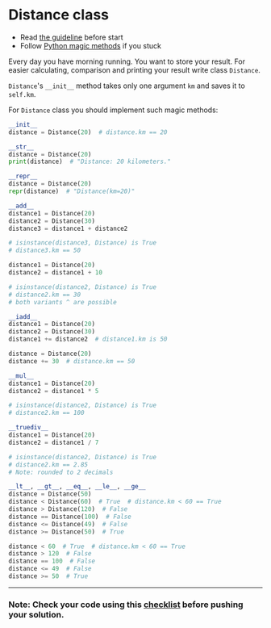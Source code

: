 # Distance class

- Read [the guideline](https://github.com/mate-academy/py-task-guideline/blob/main/README.md) before start
- Follow [Python magic methods](https://rszalski.github.io/magicmethods/) if you stuck

Every day you have morning running. You want to store your result. 
For easier calculating, comparison and printing your result write class
`Distance`.

`Distance`'s `__init__` method takes only
one argument `km` and saves it to `self.km`.

For `Distance` class you should implement such magic
methods:
```python
__init__
distance = Distance(20)  # distance.km == 20

__str__
distance = Distance(20)
print(distance)  # "Distance: 20 kilometers."

__repr__
distance = Distance(20)
repr(distance)  # "Distance(km=20)"

__add__
distance1 = Distance(20)
distance2 = Distance(30)
distance3 = distance1 + distance2  

# isinstance(distance3, Distance) is True
# distance3.km == 50

distance1 = Distance(20)
distance2 = distance1 + 10

# isinstance(distance2, Distance) is True
# distance2.km == 30
# both variants ^ are possible

__iadd__
distance1 = Distance(20)
distance2 = Distance(30)
distance1 += distance2  # distance1.km is 50

distance = Distance(20)
distance += 30  # distance.km == 50

__mul__
distance1 = Distance(20)
distance2 = distance1 * 5  

# isinstance(distance2, Distance) is True
# distance2.km == 100

__truediv__
distance1 = Distance(20)
distance2 = distance1 / 7  

# isinstance(distance2, Distance) is True
# distance2.km == 2.85
# Note: rounded to 2 decimals

__lt__, __gt__, __eq__, __le__, __ge__
distance = Distance(50)
distance < Distance(60)  # True  # distance.km < 60 == True
distance > Distance(120)  # False
distance == Distance(100)  # False
distance <= Distance(49)  # False
distance >= Distance(50)  # True

distance < 60  # True  # distance.km < 60 == True
distance > 120  # False
distance == 100  # False
distance <= 49  # False
distance >= 50  # True
```
___
### Note: Check your code using this [checklist](checklist.md) before pushing your solution.
